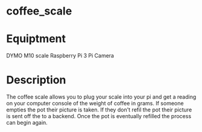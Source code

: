 # coffee_scale
# Equiptment
DYMO M10 scale
Raspberry Pi 3
Pi Camera
# Description
The coffee scale allows you to plug your scale into your pi and get a reading on your computer console of the weight of coffee in grams.
If someone empties the pot their picture is taken. If they don't refil the pot their picture is sent off the to a backend. Once the pot is eventually refilled the process can begin again.
